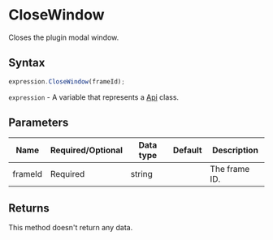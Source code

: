 # CloseWindow

Closes the plugin modal window.

## Syntax

```javascript
expression.CloseWindow(frameId);
```

`expression` - A variable that represents a [Api](../Api.md) class.

## Parameters

| **Name** | **Required/Optional** | **Data type** | **Default** | **Description** |
| ------------- | ------------- | ------------- | ------------- | ------------- |
| frameId | Required | string |  | The frame ID. |

## Returns

This method doesn't return any data.